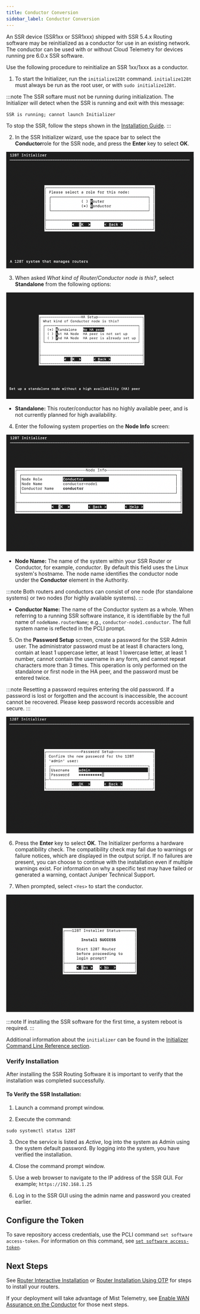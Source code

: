 ```yaml
---
title: Conductor Conversion
sidebar_label: Conductor Conversion
---
```


An SSR device (SSR1xx or SSR1xxx) shipped with SSR 5.4.x Routing software may be reinitialized as a conductor for use in an existing network. The conductor can be used with or without Cloud Telemetry for devices running pre 6.0.x SSR software.

Use the following procedure to reinitialize an SSR 1xx/1xxx as a conductor.

1. To start the Initializer, run the `initialize128t` command. `initialize128t` must always be run as the root user, or with `sudo initialize128t`.

:::note
The SSR softare must not be running during initialization. The Initializer will detect when the SSR is running and exit with this message:

```txt
SSR is running; cannot launch Initializer
```

To stop the SSR, follow the steps shown in the
[Installation Guide](intro_installation.md#stopping-the-128t-routing-software).
:::

2. In the SSR Initializer wizard, use the space bar to select the **Conductor**role for the SSR node, and press the **Enter** key to select **OK**.

  ![SSR Role](/img/initializer_Serial2.png)

3. When asked _What kind of Router/Conductor node is this?_, select **Standalone** from the following options:

 ![Identify the Node](/img/initializer_standalone.png)

- **Standalone:** This router/conductor has no highly available peer, and is not currently planned for high availability.

4. Enter the following system properties on the **Node Info** screen:

  ![Node Information](/img/initializer_Serial5.png)

  - **Node Name:** The name of the system within your SSR Router or Conductor, for example, _conductor_. By default this field uses the Linux system's hostname. The node name identifies the conductor node under the **Conductor** element in the Authority. 

  :::note
  Both routers and conductors can consist of one node (for standalone systems) or two nodes (for highly available systems).
  :::

  - **Conductor Name:** The name of the Conductor system as a whole. When referring to a running SSR software instance, it is identifiable by the full name of `nodeName.routerName`; e.g., `conductor-node1.conductor`. The full system name is reflected in the PCLI prompt.

5. On the **Password Setup** screen, create a password for the SSR Admin user. The administrator password must be at least 8 characters long, contain at least 1 uppercase letter, at least 1 lowercase letter, at least 1 number, cannot contain the username in any form, and cannot repeat characters more than 3 times. This operation is only performed on the standalone or first node in the HA peer, and the password must be entered twice. 

  :::note
  Resetting a password requires entering the old password. If a password is lost or forgotten and the account is inaccessible, the account cannot be recovered. Please keep password records accessible and secure. 
  :::

  ![Password Setup](/img/initializer_Serial6.png)

6. Press the **Enter** key to select **OK**. The Initializer performs a hardware compatibility check. The compatibility check may fail due to warnings or failure notices, which are displayed in the output script. If no failures are present, you can choose to continue with the installation even if multiple warnings exist. For information on why a specific test may have failed or generated a warning, contact Juniper Technical Support.

7. When prompted, select `<Yes>` to start the conductor.

  ![Initializer Complete](/img/initializer_complete.png)

  :::note
  If installing the SSR software for the first time, a system reboot is required.
  :::

Additional information about the `initializer` can be found in the [Initializer Command Line Reference section](initializer_cli_reference.md).

### Verify Installation

After installing the SSR Routing Software it is important to verify that the installation was completed successfully.

#### To Verify the SSR Installation:

1. Launch a command prompt window.

2. Execute the command:

  ```
  sudo systemctl status 128T
  ```

3. Once the service is listed as _Active_, log into the system as Admin using the system default password. By logging into the system, you have verified the installation. 

4. Close the command prompt window. 

5. Use a web browser to navigate to the IP address of the SSR GUI. For example; `https://192.168.1.25`

6. Log in to the SSR GUI using the admin name and password you created earlier.
  
## Configure the Token

To save repository access credentials, use the PCLI command `set software access-token`. For information on this command, see [`set software access-token`](cli_reference.md#set-software-access-token).

## Next Steps

See [Router Interactive Installation](intro_installation_bootable_media.md) or [Router Installation Using OTP](intro_otp_iso_install.mdx) for steps to install your routers. 

If your deployment will take advantage of Mist Telemetry, see [Enable WAN Assurance on the Conductor](config_wan_assurance.md#enable-wan-assurance-on-the-conductor) for those next steps. 

